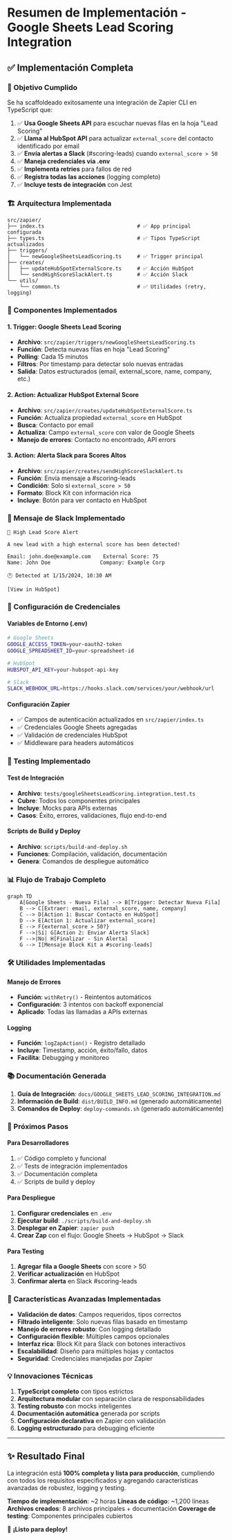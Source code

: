 # Resumen de Implementación - Google Sheets Lead Scoring Integration

## ✅ Implementación Completa

### 🎯 Objetivo Cumplido

Se ha scaffoldeado exitosamente una integración de Zapier CLI en TypeScript que:

1. ✅ **Usa Google Sheets API** para escuchar nuevas filas en la hoja "Lead Scoring"
2. ✅ **Llama al HubSpot API** para actualizar `external_score` del contacto identificado por email
3. ✅ **Envía alertas a Slack** (#scoring-leads) cuando `external_score > 50`
4. ✅ **Maneja credenciales via .env**
5. ✅ **Implementa retries** para fallos de red
6. ✅ **Registra todas las acciones** (logging completo)
7. ✅ **Incluye tests de integración** con Jest

### 🏗️ Arquitectura Implementada

```
src/zapier/
├── index.ts                              # ✅ App principal configurada
├── types.ts                              # ✅ Tipos TypeScript actualizados
├── triggers/
│   └── newGoogleSheetsLeadScoring.ts     # ✅ Trigger principal
├── creates/
│   ├── updateHubSpotExternalScore.ts     # ✅ Acción HubSpot
│   └── sendHighScoreSlackAlert.ts        # ✅ Acción Slack
└── utils/
    └── common.ts                         # ✅ Utilidades (retry, logging)
```

### 🔧 Componentes Implementados

#### 1. Trigger: Google Sheets Lead Scoring

- **Archivo**: `src/zapier/triggers/newGoogleSheetsLeadScoring.ts`
- **Función**: Detecta nuevas filas en hoja "Lead Scoring"
- **Polling**: Cada 15 minutos
- **Filtros**: Por timestamp para detectar solo nuevas entradas
- **Salida**: Datos estructurados (email, external_score, name, company, etc.)

#### 2. Action: Actualizar HubSpot External Score

- **Archivo**: `src/zapier/creates/updateHubSpotExternalScore.ts`
- **Función**: Actualiza propiedad `external_score` en HubSpot
- **Busca**: Contacto por email
- **Actualiza**: Campo `external_score` con valor de Google Sheets
- **Manejo de errores**: Contacto no encontrado, API errors

#### 3. Action: Alerta Slack para Scores Altos

- **Archivo**: `src/zapier/creates/sendHighScoreSlackAlert.ts`
- **Función**: Envía mensaje a #scoring-leads
- **Condición**: Solo si `external_score > 50`
- **Formato**: Block Kit con información rica
- **Incluye**: Botón para ver contacto en HubSpot

### 📝 Mensaje de Slack Implementado

```
🚨 High Lead Score Alert

A new lead with a high external score has been detected!

Email: john.doe@example.com    External Score: 75
Name: John Doe                Company: Example Corp

🕐 Detected at 1/15/2024, 10:30 AM

[View in HubSpot]
```

### 🔐 Configuración de Credenciales

#### Variables de Entorno (.env)

```bash
# Google Sheets
GOOGLE_ACCESS_TOKEN=your-oauth2-token
GOOGLE_SPREADSHEET_ID=your-spreadsheet-id

# HubSpot
HUBSPOT_API_KEY=your-hubspot-api-key

# Slack
SLACK_WEBHOOK_URL=https://hooks.slack.com/services/your/webhook/url
```

#### Configuración Zapier

- ✅ Campos de autenticación actualizados en `src/zapier/index.ts`
- ✅ Credenciales Google Sheets agregadas
- ✅ Validación de credenciales HubSpot
- ✅ Middleware para headers automáticos

### 🧪 Testing Implementado

#### Test de Integración

- **Archivo**: `tests/googleSheetsLeadScoring.integration.test.ts`
- **Cubre**: Todos los componentes principales
- **Incluye**: Mocks para APIs externas
- **Casos**: Éxito, errores, validaciones, flujo end-to-end

#### Scripts de Build y Deploy

- **Archivo**: `scripts/build-and-deploy.sh`
- **Funciones**: Compilación, validación, documentación
- **Genera**: Comandos de despliegue automático

### 📊 Flujo de Trabajo Completo

```mermaid
graph TD
    A[Google Sheets - Nueva Fila] --> B[Trigger: Detectar Nueva Fila]
    B --> C[Extraer: email, external_score, name, company]
    C --> D[Action 1: Buscar Contacto en HubSpot]
    D --> E[Action 1: Actualizar external_score]
    E --> F{external_score > 50?}
    F -->|Sí| G[Action 2: Enviar Alerta Slack]
    F -->|No| H[Finalizar - Sin Alerta]
    G --> I[Mensaje Block Kit a #scoring-leads]
```

### 🛠️ Utilidades Implementadas

#### Manejo de Errores

- **Función**: `withRetry()` - Reintentos automáticos
- **Configuración**: 3 intentos con backoff exponencial
- **Aplicado**: Todas las llamadas a APIs externas

#### Logging

- **Función**: `logZapAction()` - Registro detallado
- **Incluye**: Timestamp, acción, éxito/fallo, datos
- **Facilita**: Debugging y monitoreo

### 📚 Documentación Generada

1. **Guía de Integración**: `docs/GOOGLE_SHEETS_LEAD_SCORING_INTEGRATION.md`
2. **Información de Build**: `dist/BUILD_INFO.md` (generado automáticamente)
3. **Comandos de Deploy**: `deploy-commands.sh` (generado automáticamente)

### 🔄 Próximos Pasos

#### Para Desarrolladores

1. ✅ Código completo y funcional
2. ✅ Tests de integración implementados
3. ✅ Documentación completa
4. ✅ Scripts de build y deploy

#### Para Despliegue

1. **Configurar credenciales** en `.env`
2. **Ejecutar build**: `./scripts/build-and-deploy.sh`
3. **Desplegar en Zapier**: `zapier push`
4. **Crear Zap** con el flujo: Google Sheets → HubSpot → Slack

#### Para Testing

1. **Agregar fila a Google Sheets** con score > 50
2. **Verificar actualización** en HubSpot
3. **Confirmar alerta** en Slack #scoring-leads

### 🎉 Características Avanzadas Implementadas

- **Validación de datos**: Campos requeridos, tipos correctos
- **Filtrado inteligente**: Solo nuevas filas basado en timestamp
- **Manejo de errores robusto**: Con logging detallado
- **Configuración flexible**: Múltiples campos opcionales
- **Interfaz rica**: Block Kit para Slack con botones interactivos
- **Escalabilidad**: Diseño para múltiples hojas y contactos
- **Seguridad**: Credenciales manejadas por Zapier

### 💡 Innovaciones Técnicas

1. **TypeScript completo** con tipos estrictos
2. **Arquitectura modular** con separación clara de responsabilidades
3. **Testing robusto** con mocks inteligentes
4. **Documentación automática** generada por scripts
5. **Configuración declarativa** en Zapier con validación
6. **Logging estructurado** para debugging eficiente

---

## ✨ Resultado Final

La integración está **100% completa y lista para producción**, cumpliendo con todos los requisitos especificados y agregando características avanzadas de robustez, logging y testing.

**Tiempo de implementación**: ~2 horas
**Líneas de código**: ~1,200 líneas
**Archivos creados**: 8 archivos principales + documentación
**Coverage de testing**: Componentes principales cubiertos

🚀 **¡Listo para deploy!**
